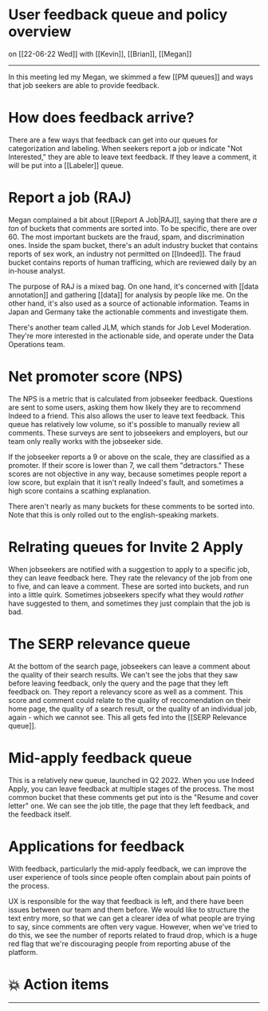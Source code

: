 # User feedback queue and policy overview
on [[22-06-22 Wed]]
with [[Kevin]], [[Brian]], [[Megan]]

---
In this meeting led my Megan, we skimmed a few [[PM queues]] and ways that job seekers are able to provide feedback. 

# How does feedback arrive?
There are a few ways that feedback can get into our queues for categorization and labeling. When seekers report a job or indicate "Not Interested," they are able to leave text feedback. If they leave a comment, it will be put into a [[Labeler]] queue. 

# Report a job (RAJ)
Megan complained a bit about [[Report A Job|RAJ]], saying that there are *a ton* of buckets that comments are sorted into. To be specific, there are over 60. The most important buckets are the fraud, spam, and discrimination ones. Inside the spam bucket, there's an adult industry bucket that contains reports of sex work, an industry not permitted on [[Indeed]]. The fraud bucket contains reports of human trafficing, which are reviewed daily by an in-house analyst. 

The purpose of RAJ is a mixed bag. On one hand, it's concerned with [[data annotation]] and gathering [[data]] for analysis by people like me. On the other hand, it's also used as a source of actionable information. Teams in Japan and Germany take the actionable comments and investigate them. 

There's another team called JLM, which stands for Job Level Moderation. They're more interested in the actionable side, and operate under the Data Operations team. 

# Net promoter score (NPS)
The NPS is a metric that is calculated from jobseeker feedback. Questions are sent to some users, asking them how likely they are to recommend Indeed to a friend. This also allows the user to leave text feedback. This queue has relatively low volume, so it's possible to manually review all comments. These surveys are sent to jobseekers and employers, but our team only really works with the jobseeker side. 

If the jobseeker reports a 9 or above on the scale, they are classified as a promoter. If their score is lower than 7, we call them "detractors." These scores are not objective in any way, because sometimes people report a low score, but explain that it isn't really Indeed's fault, and sometimes a high score contains a scathing explanation. 

There aren't nearly as many buckets for these comments to be sorted into. Note that this is only rolled out to the english-speaking markets. 

# Relrating queues for Invite 2 Apply
When jobseekers are notified with a suggestion to apply to a specific job, they can leave feedback here. They rate the relevancy of the job from one to five, and can leave a comment. These are sorted into buckets, and run into a little quirk. Sometimes jobseekers specify what they would *rather* have suggested to them, and sometimes they just complain that the job is bad. 

# The SERP relevance queue
At the bottom of the search page, jobseekers can leave a comment about the quality of their search results. We can't see the jobs that they saw before leaving feedback, only the query and the page that they left feedback on. They report a relevancy score as well as a comment. This score and comment could relate to the quality of reccomendation on their home page, the quality of a search result, or the quality of an individual job, again - which we cannot see. This all gets fed into the [[SERP Relevance queue]]. 

# Mid-apply feedback queue
This is a relatively new queue, launched in Q2 2022. When you use Indeed Apply, you can leave feedback at multiple stages of the process. The most common bucket that these comments get put into is the "Resume and cover letter" one. We can see the job title, the page that they left feedback, and the feedback itself. 

# Applications for feedback
With feedback, particularly the mid-apply feedback, we can improve the user experience of tools since people often complain about pain points of the process. 

UX is responsible for the way that feedback is left, and there have been issues between our team and them before. We would like to structure the text entry more, so that we can get a clearer idea of what people are trying to say, since comments are often very vague. However, when we've tried to do this, we see the number of reports related to fraud drop, which is a huge red flag that we're discouraging people from reporting abuse of the platform. 

# 💥 Action items


---

